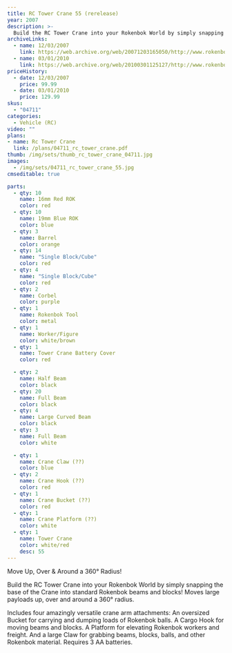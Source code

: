 ```yaml
---
title: RC Tower Crane 55 (rerelease)
year: 2007
description: >-
  Build the RC Tower Crane into your Rokenbok World by simply snapping the base of the Crane into standard Rokenbok beams and blocks! Moves large payloads up, over and around a 360° radius.
archiveLinks:
  - name: 12/03/2007
    link: https://web.archive.org/web/20071203165050/http://www.rokenbok.com/catalog/04711_pd_rcv_towercrane.html
  - name: 03/01/2010
    link: https://web.archive.org/web/20100301125127/http://www.rokenbok.com/RO_Products/RC/RC_04711.asp
priceHistory:
  - date: 12/03/2007
    price: 99.99
  - date: 03/01/2010
    price: 129.99
skus:
  - "04711"
categories: 
  - Vehicle (RC)
video: ""
plans:
- name: Rc Tower Crane
  link: /plans/04711_rc_tower_crane.pdf
thumb: /img/sets/thumb_rc_tower_crane_04711.jpg
images:
  - /img/sets/04711_rc_tower_crane_55.jpg
cmseditable: true

parts:
  - qty: 10
    name: 16mm Red ROK
    color: red
  - qty: 10
    name: 19mm Blue ROK
    color: blue
  - qty: 3
    name: Barrel
    color: orange
  - qty: 14
    name: "Single Block/Cube"
    color: red
  - qty: 4
    name: "Single Block/Cube"
    color: red
  - qty: 2
    name: Corbel
    color: purple
  - qty: 1
    name: Rokenbok Tool
    color: metal
  - qty: 1
    name: Worker/Figure
    color: white/brown
  - qty: 1
    name: Tower Crane Battery Cover
    color: red

  - qty: 2
    name: Half Beam
    color: black
  - qty: 20
    name: Full Beam
    color: black
  - qty: 4
    name: Large Curved Beam
    color: black
  - qty: 3
    name: Full Beam
    color: white

  - qty: 1
    name: Crane Claw (??)
    color: blue
  - qty: 2
    name: Crane Hook (??)
    color: red
  - qty: 1
    name: Crane Bucket (??)
    color: red
  - qty: 1
    name: Crane Platform (??)
    color: white
  - qty: 1
    name: Tower Crane
    color: white/red
    desc: 55
---
```

Move Up, Over & Around a 360° Radius!

Build the RC Tower Crane into your Rokenbok World by simply snapping the base of the Crane into standard Rokenbok beams and blocks! Moves large payloads up, over and around a 360° radius.

Includes four amazingly versatile crane arm attachments: An oversized Bucket for carrying and dumping loads of Rokenbok balls. A Cargo Hook for moving beams and blocks. A Platform for elevating Rokenbok workers and freight. And a large Claw for grabbing beams, blocks, balls, and other Rokenbok material. Requires 3 AA batteries.
